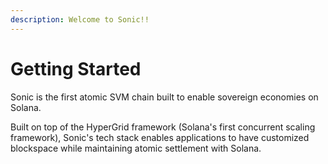 ```yaml
---
description: Welcome to Sonic!!
---
```


# Getting Started

Sonic is the first atomic SVM chain built to enable sovereign economies on Solana.&#x20;

Built on top of the HyperGrid framework (Solana's first concurrent scaling framework), Sonic's tech stack enables applications to have customized blockspace while maintaining atomic settlement with Solana.



